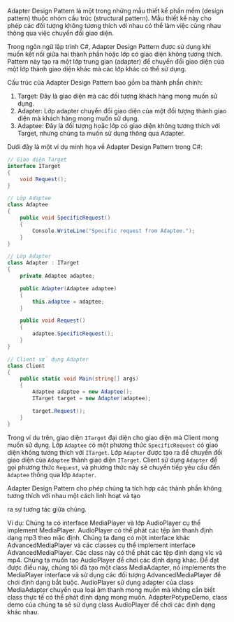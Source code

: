 Adapter Design Pattern là một trong những mẫu thiết kế phần mềm (design pattern) thuộc nhóm cấu trúc (structural pattern). Mẫu thiết kế này cho phép các đối tượng không tương thích với nhau có thể làm việc cùng nhau thông qua việc chuyển đổi giao diện.

Trong ngôn ngữ lập trình C#, Adapter Design Pattern được sử dụng khi muốn kết nối giữa hai thành phần hoặc lớp có giao diện không tương thích. Pattern này tạo ra một lớp trung gian (adapter) để chuyển đổi giao diện của một lớp thành giao diện khác mà các lớp khác có thể sử dụng.

Cấu trúc của Adapter Design Pattern bao gồm ba thành phần chính:
1. Target: Đây là giao diện mà các đối tượng khách hàng mong muốn sử dụng.
2. Adapter: Lớp adapter chuyển đổi giao diện của một đối tượng thành giao diện mà khách hàng mong muốn sử dụng.
3. Adaptee: Đây là đối tượng hoặc lớp có giao diện không tương thích với Target, nhưng chúng ta muốn sử dụng thông qua Adapter.

Dưới đây là một ví dụ minh họa về Adapter Design Pattern trong C#:

```csharp
// Giao diện Target
interface ITarget
{
    void Request();
}

// Lớp Adaptee
class Adaptee
{
    public void SpecificRequest()
    {
        Console.WriteLine("Specific request from Adaptee.");
    }
}

// Lớp Adapter
class Adapter : ITarget
{
    private Adaptee adaptee;

    public Adapter(Adaptee adaptee)
    {
        this.adaptee = adaptee;
    }

    public void Request()
    {
        adaptee.SpecificRequest();
    }
}

// Client sử dụng Adapter
class Client
{
    public static void Main(string[] args)
    {
        Adaptee adaptee = new Adaptee();
        ITarget target = new Adapter(adaptee);

        target.Request();
    }
}
```

Trong ví dụ trên, giao diện `ITarget` đại diện cho giao diện mà Client mong muốn sử dụng. Lớp `Adaptee` có một phương thức `SpecificRequest` có giao diện không tương thích với `ITarget`. Lớp `Adapter` được tạo ra để chuyển đổi giao diện của `Adaptee` thành giao diện `ITarget`. Client sử dụng `Adapter` để gọi phương thức `Request`, và phương thức này sẽ chuyển tiếp yêu cầu đến `Adaptee` thông qua lớp `Adapter`.

Adapter Design Pattern cho phép chúng ta tích hợp các thành phần không tương thích với nhau một cách linh hoạt và tạo

 ra sự tương tác giữa chúng.
 
Ví dụ: Chúng ta có interface MediaPlayer và lớp AudioPlayer cụ thể implement MediaPlayer. AudioPlayer có thể phát các tệp âm thanh định dạng mp3 theo mặc định.
Chúng ta đang có một interface khác AdvancedMediaPlayer và các classes cụ thể implement interface AdvancedMediaPlayer. Các class này có thể phát các tệp định dạng vlc và mp4.
Chúng ta muốn tạo AudioPlayer để chơi các định dạng khác. Để đạt được điều này, chúng tôi đã tạo một class MediaAdapter, nó implements the MediaPlayer interface và sử dụng các đối tượng AdvancedMediaPlayer để chơi định dạng bắt buộc.
AudioPlayer sử dụng adapter của class MediaAdapter chuyển qua loại âm thanh mong muốn mà không cần biết class thực tế có thể phát định dạng mong muốn. AdapterPotypeDemo, class demo của chúng ta sẽ sử dụng class AudioPlayer để chơi các định dạng khác nhau.
